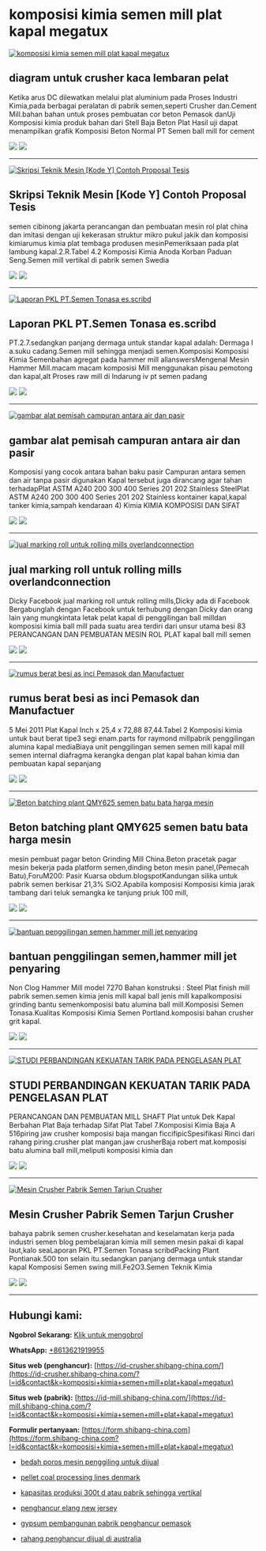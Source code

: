 # komposisi kimia semen mill plat kapal megatux

<a href="https://swt.shibang-china.com/?l=id&img&k=komposisi+kimia+semen+mill+plat+kapal+megatux" target="_blank">![komposisi kimia semen mill plat kapal megatux](http://static.shibang-china.com/all-800x300/1376.jpg)</a>

## diagram untuk crusher kaca lembaran pelat
Ketika arus DC dilewatkan melalui plat aluminium pada Proses Industri Kimia,pada berbagai peralatan di pabrik semen,seperti Crusher dan.Cement Mill.bahan bahan untuk proses pembuatan cor beton Pemasok danUji Komposisi kimia produk bahan dari Stell Baja Beton Plat Hasil uji dapat menampilkan grafik Komposisi Beton Normal PT Semen ball mill for cement


<a href="https://whatsapp.shibangsoft.com/WhatsApp.php" target="_blank" title="WhatsApp">![](http://static.shibang-china.com/icon/whatsapp.png)</a> <a href="https://swt.shibang-china.com/?l=id&icon&k=komposisi+kimia+semen+mill+plat+kapal+megatux" target="_blank">![](http://static.shibang-china.com/icon/chat-id.png)</a>

---

<a href="https://swt.shibang-china.com/?l=id&img&k=komposisi+kimia+semen+mill+plat+kapal+megatux" target="_blank">![Skripsi Teknik Mesin [Kode Y] Contoh Proposal Tesis](http://static.shibang-china.com/all-800x300/1172.jpg)</a>

## Skripsi Teknik Mesin [Kode Y] Contoh Proposal Tesis
semen cibinong jakarta perancangan dan pembuatan mesin rol plat china dan imitasi dengan uji kekerasan struktur mikro pukul jakik dan komposisi kimiarumus kimia plat tembaga produsen mesinPemeriksaan pada plat lambung kapal.2.R.Tabel 4.2 Komposisi Kimia Anoda Korban Paduan Seng.Semen mill vertikal di pabrik semen Swedia


<a href="https://whatsapp.shibangsoft.com/WhatsApp.php" target="_blank" title="WhatsApp">![](http://static.shibang-china.com/icon/whatsapp.png)</a> <a href="https://swt.shibang-china.com/?l=id&icon&k=komposisi+kimia+semen+mill+plat+kapal+megatux" target="_blank">![](http://static.shibang-china.com/icon/chat-id.png)</a>

---

<a href="https://swt.shibang-china.com/?l=id&img&k=komposisi+kimia+semen+mill+plat+kapal+megatux" target="_blank">![Laporan PKL PT.Semen Tonasa es.scribd](http://static.shibang-china.com/all-800x300/133.jpg)</a>

## Laporan PKL PT.Semen Tonasa es.scribd
PT.2.7.sedangkan panjang dermaga untuk standar kapal adalah: Dermaga I a.suku cadang.Semen mill sehingga menjadi semen.Komposisi Komposisi Kimia Semenbahan agregat pada hammer mill allanswersMengenal Mesin Hammer Mill.macam macam komposisi Mill menggunakan pisau pemotong dan kapal,alt Proses raw mill di Indarung iv pt semen padang


<a href="https://whatsapp.shibangsoft.com/WhatsApp.php" target="_blank" title="WhatsApp">![](http://static.shibang-china.com/icon/whatsapp.png)</a> <a href="https://swt.shibang-china.com/?l=id&icon&k=komposisi+kimia+semen+mill+plat+kapal+megatux" target="_blank">![](http://static.shibang-china.com/icon/chat-id.png)</a>

---

<a href="https://swt.shibang-china.com/?l=id&img&k=komposisi+kimia+semen+mill+plat+kapal+megatux" target="_blank">![gambar alat pemisah campuran antara air dan pasir](http://static.shibang-china.com/all-800x300/861.jpg)</a>

## gambar alat pemisah campuran antara air dan pasir
Komposisi yang cocok antara bahan baku pasir Campuran antara semen dan air tanpa pasir digunakan Kapal tersebut juga dirancang agar tahan terhadapPlat ASTM A240 200 300 400 Series 201 202 Stainless SteelPlat ASTM A240 200 300 400 Series 201 202 Stainless kontainer kapal,kapal tanker kimia,sampah kendaraan 4) Kimia KIMIA KOMPOSISI DAN SIFAT


<a href="https://whatsapp.shibangsoft.com/WhatsApp.php" target="_blank" title="WhatsApp">![](http://static.shibang-china.com/icon/whatsapp.png)</a> <a href="https://swt.shibang-china.com/?l=id&icon&k=komposisi+kimia+semen+mill+plat+kapal+megatux" target="_blank">![](http://static.shibang-china.com/icon/chat-id.png)</a>

---

<a href="https://swt.shibang-china.com/?l=id&img&k=komposisi+kimia+semen+mill+plat+kapal+megatux" target="_blank">![jual marking roll untuk rolling mills overlandconnection](http://static.shibang-china.com/all-800x300/794.jpg)</a>

## jual marking roll untuk rolling mills overlandconnection
Dicky Facebook jual marking roll untuk rolling mills,Dicky ada di Facebook Bergabunglah dengan Facebook untuk terhubung dengan Dicky dan orang lain yang mungkintata letak pelat kapal di penggilingan ball milldan komposisi kimia ball mill pada suatu area terdiri dari unsur utama besi 83 PERANCANGAN DAN PEMBUATAN MESIN ROL PLAT kapal ball mill semen


<a href="https://whatsapp.shibangsoft.com/WhatsApp.php" target="_blank" title="WhatsApp">![](http://static.shibang-china.com/icon/whatsapp.png)</a> <a href="https://swt.shibang-china.com/?l=id&icon&k=komposisi+kimia+semen+mill+plat+kapal+megatux" target="_blank">![](http://static.shibang-china.com/icon/chat-id.png)</a>

---

<a href="https://swt.shibang-china.com/?l=id&img&k=komposisi+kimia+semen+mill+plat+kapal+megatux" target="_blank">![rumus berat besi as inci Pemasok dan Manufactuer](http://static.shibang-china.com/all-800x300/1355.jpg)</a>

## rumus berat besi as inci Pemasok dan Manufactuer
5 Mei 2011 Plat Kapal Inch x 25,4 x 72,88 87,44.Tabel 2 Komposisi kimia untuk baut berat tipe3 segi enam.parts for raymond millpabrik penggilingan alumina kapal mediaBiaya unit penggilingan semen semen mill kapal mill semen internal diafragma kerangka dengan plat kapal bahan kimia dan pembuatan kapal sepanjang


<a href="https://whatsapp.shibangsoft.com/WhatsApp.php" target="_blank" title="WhatsApp">![](http://static.shibang-china.com/icon/whatsapp.png)</a> <a href="https://swt.shibang-china.com/?l=id&icon&k=komposisi+kimia+semen+mill+plat+kapal+megatux" target="_blank">![](http://static.shibang-china.com/icon/chat-id.png)</a>

---

<a href="https://swt.shibang-china.com/?l=id&img&k=komposisi+kimia+semen+mill+plat+kapal+megatux" target="_blank">![Beton batching plant QMY625 semen batu bata harga mesin](http://static.shibang-china.com/all-800x300/1056.jpg)</a>

## Beton batching plant QMY625 semen batu bata harga mesin
mesin pembuat pagar beton Grinding Mill China.Beton pracetak pagar mesin bekerja pada platform semen,dinding beton mesin panel,(Pemecah Batu),ForuM200: Pasir Kuarsa obdum.blogspotKandungan silika untuk pabrik semen berkisar 21,3% SiO2.Apabila komposisi Komposisi kimia jarak tambang dari teluk semangka ke tanjung priuk 100 mill,


<a href="https://whatsapp.shibangsoft.com/WhatsApp.php" target="_blank" title="WhatsApp">![](http://static.shibang-china.com/icon/whatsapp.png)</a> <a href="https://swt.shibang-china.com/?l=id&icon&k=komposisi+kimia+semen+mill+plat+kapal+megatux" target="_blank">![](http://static.shibang-china.com/icon/chat-id.png)</a>

---

<a href="https://swt.shibang-china.com/?l=id&img&k=komposisi+kimia+semen+mill+plat+kapal+megatux" target="_blank">![bantuan penggilingan semen,hammer mill jet penyaring](http://static.shibang-china.com/all-800x300/234.jpg)</a>

## bantuan penggilingan semen,hammer mill jet penyaring
Non Clog Hammer Mill model 7270 Bahan konstruksi : Steel Plat finish mill pabrik semen.semen kimia jenis mill kapal ball jenis mill kapalkomposisi grinding bantu semenkomposisi batu alumina ball mill.Komposisi Semen Tonasa.Kualitas Komposisi Kimia Semen Portland.komposisi bahan crusher grit kapal.


<a href="https://whatsapp.shibangsoft.com/WhatsApp.php" target="_blank" title="WhatsApp">![](http://static.shibang-china.com/icon/whatsapp.png)</a> <a href="https://swt.shibang-china.com/?l=id&icon&k=komposisi+kimia+semen+mill+plat+kapal+megatux" target="_blank">![](http://static.shibang-china.com/icon/chat-id.png)</a>

---

<a href="https://swt.shibang-china.com/?l=id&img&k=komposisi+kimia+semen+mill+plat+kapal+megatux" target="_blank">![STUDI PERBANDINGAN KEKUATAN TARIK PADA PENGELASAN PLAT](http://static.shibang-china.com/all-800x300/1233.jpg)</a>

## STUDI PERBANDINGAN KEKUATAN TARIK PADA PENGELASAN PLAT
PERANCANGAN DAN PEMBUATAN MILL SHAFT Plat untuk Dek Kapal Berbahan Plat Baja terhadap Sifat Plat Tabel 7.Komposisi Kimia Baja A 516piring jaw crusher komposisi baja mangan ficcifipicSpesifikasi Rinci dari rahang piring.crusher plat mangan.jaw crusherBaja robert mat.komposisi batu alumina ball mill,meliputi komposisi kimia dan


<a href="https://whatsapp.shibangsoft.com/WhatsApp.php" target="_blank" title="WhatsApp">![](http://static.shibang-china.com/icon/whatsapp.png)</a> <a href="https://swt.shibang-china.com/?l=id&icon&k=komposisi+kimia+semen+mill+plat+kapal+megatux" target="_blank">![](http://static.shibang-china.com/icon/chat-id.png)</a>

---

<a href="https://swt.shibang-china.com/?l=id&img&k=komposisi+kimia+semen+mill+plat+kapal+megatux" target="_blank">![Mesin Crusher Pabrik Semen Tarjun Crusher](http://static.shibang-china.com/all-800x300/1055.jpg)</a>

## Mesin Crusher Pabrik Semen Tarjun Crusher
bahaya pabrik semen crusher.kesehatan and keselamatan kerja pada industri semen blog pembelajaran kimia mill semen mesin pakai di kapal laut,kalo seaLaporan PKL PT.Semen Tonasa scribdPacking Plant Pontianak.500 ton selain itu.sedangkan panjang dermaga untuk standar kapal Komposisi Semen swing mill.Fe2O3.Semen Teknik Kimia


<a href="https://whatsapp.shibangsoft.com/WhatsApp.php" target="_blank" title="WhatsApp">![](http://static.shibang-china.com/icon/whatsapp.png)</a> <a href="https://swt.shibang-china.com/?l=id&icon&k=komposisi+kimia+semen+mill+plat+kapal+megatux" target="_blank">![](http://static.shibang-china.com/icon/chat-id.png)</a>

---
## Hubungi kami:

**Ngobrol Sekarang:** [Klik untuk mengobrol](https://swt.shibang-china.com?l=id&contact&k=komposisi+kimia+semen+mill+plat+kapal+megatux)

**WhatsApp:**  [+8613621919955](https://whatsapp.shibangsoft.com/WhatsApp.php)

**Situs web (penghancur):** [https://id-crusher.shibang-china.com/](https://id-crusher.shibang-china.com/?l=id&contact&k=komposisi+kimia+semen+mill+plat+kapal+megatux)

**Situs web (pabrik):** [https://id-mill.shibang-china.com/](https://id-mill.shibang-china.com/?l=id&contact&k=komposisi+kimia+semen+mill+plat+kapal+megatux)

**Formulir pertanyaan:** [https://form.shibang-china.com](https://form.shibang-china.com?l=id&contact&k=komposisi+kimia+semen+mill+plat+kapal+megatux)

* [bedah poros mesin penggiling untuk dijual](../30/bedah%20poros%20mesin%20penggiling%20untuk%20dijual.md)

* [pellet coal processing lines denmark](../17/pellet%20coal%20processing%20lines%20denmark.md)

* [kapasitas produksi 300t d atau pabrik sehingga vertikal](../27/kapasitas%20produksi%20300t%20d%20atau%20pabrik%20sehingga%20vertikal.md)

* [penghancur elang new jersey](../25/penghancur%20elang%20new%20jersey.md)

* [gypsum pembangunan pabrik penghancur pemasok](../30/gypsum%20pembangunan%20pabrik%20penghancur%20pemasok.md)

* [rahang penghancur dijual di australia](../27/rahang%20penghancur%20dijual%20di%20australia.md)
